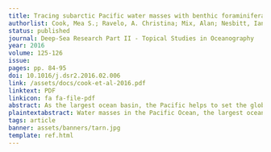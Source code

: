 ```yaml
---
title: Tracing subarctic Pacific water masses with benthic foraminiferal stable isotopes during the LGM and late Pleistocene
authorlist: Cook, Mea S.; Ravelo, A. Christina; Mix, Alan; Nesbitt, Ian M.; Miller, Nari V.
status: published
journal: Deep-Sea Research Part II - Topical Studies in Oceanography
year: 2016
volume: 125-126
issue:
pages: pp. 84-95
doi: 10.1016/j.dsr2.2016.02.006
link: /assets/docs/cook-et-al-2016.pdf
linktext: PDF
linkicon: fa fa-file-pdf
abstract: As the largest ocean basin, the Pacific helps to set the global climate state, since its circulation affects mean ocean properties, air-sea partitioning of carbon dioxide, and the distribution of global oceanic poleward heat transport. There is evidence that during the Last Glacial Maximum (LGM) the subarctic Pacific contained a better-ventilated, relatively fresh intermediate water mass above ~2000 m that may have formed locally. The source and spatial extent of this water mass is not known, nor do we know how formation of this water mass varied during Pleistocene glaciations with different orbital and ice sheet boundary conditions. Here we present a 0.5 My multi-species benthic stable isotope record from Site U1345 (1008 m) on the northern Bering slope and a 1.0 My record from U1339 (1868 m) from the Umnak Plateau in the southeastern basin. We find that the relatively well-ventilated low-δ18O intermediate water reaches 1000 m in the Bering Sea during MIS2, but that the hydrographic divide between this water mass and poorly-ventilated deep water was shallower than 1000 m for earlier glaciations. We also compare Bering Sea piston core and IODP Expedition 323 Uvigerina data from the Holocene and LGM with the modern hydrography, and to previously published profiles from the Okhotsk Sea and Emperor Seamounts. We find that the carbon and oxygen stable isotope signatures of well-ventilated water in the Bering and Okhotsk Seas are distinct, suggesting that there may have been intermediate water formation in both basins during the LGM.
plaintextabstract: Water masses in the Pacific Ocean, the largest ocean basin on Earth, help to regulate the planet's climate by storing carbon dioxide and by distributing heat from the equator to the poles. During the Last Glacial Maximum (~23 thousand years ago) the far-northern Pacific may have contained a fresh, well ventilated water mass that formed nearby (in what is now Coastal Alaska). Ventilation of a water mass is significant because it means that water mass is directly connected to the atmospheric composition of oxygen, carbon dioxide, and other chemicals, and therefore takes on attributes of the atmosphere at the time of its formation. The size and distribution of this water mass is not known, and it is not known how the formation of this water mass varied with different planetary orbit or nearby ice sheet conditions. The nature of this type of water mass can be investigated by examining the chemical properties of the shells of certain species of microscopic plankton found in the subsurface sediment of the seafloor. In this paper we present a 500,000 year record of the chemistry of those plankton shells from the northern Bering Sea slope, and a 1,000,000 year record from the Unmak Plateau in the Southerastern basin of the Bering Sea. The chamistry of the shells can also tell us the ratio of heavy oxygen to light oxygen (called the δ18O ratio) in the water at the time those species were alive. This δ18O ratio can be an indicator of whether a particular water mass came from an ice sheet or not, because the heavy oxygen does not fall on the ice sheets in as great an abundance as light oxygen. (This process is called oxygen isotope fractionation.) We find that the water mass discussed above reached 1000 meters depth during the period of 29,000-57,000 years ago (during the height of the last glacial period), but did not reach 1000 meters depth during earlier glaciations. This may indicate that the size of the ice sheet(s) contributing to this water mass's formation was larger than in previous ice ages. We compare our results to plankton chemistry studies from elsewhere in the North Pacific (Sea of Okhotsk and Emperor Seamounts) and find that the water mass in the Bering Sea was distinct, meaning that there may have been distinct water masses that developed in both basins during the last glacial period.
tags: article
banner: assets/banners/tarn.jpg
template: ref.html
---
```


